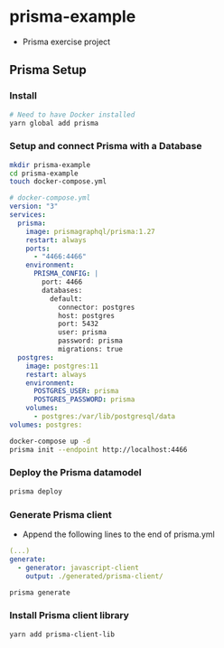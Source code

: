 # prisma-example

- Prisma exercise project

## Prisma Setup

### Install

```bash
# Need to have Docker installed
yarn global add prisma
```

### Setup and connect Prisma with a Database

```bash
mkdir prisma-example
cd prisma-example
touch docker-compose.yml
```

```yml
# docker-compose.yml
version: "3"
services:
  prisma:
    image: prismagraphql/prisma:1.27
    restart: always
    ports:
      - "4466:4466"
    environment:
      PRISMA_CONFIG: |
        port: 4466
        databases:
          default:
            connector: postgres
            host: postgres
            port: 5432
            user: prisma
            password: prisma
            migrations: true
  postgres:
    image: postgres:11
    restart: always
    environment:
      POSTGRES_USER: prisma
      POSTGRES_PASSWORD: prisma
    volumes:
      - postgres:/var/lib/postgresql/data
volumes: postgres:
```

```bash
docker-compose up -d
prisma init --endpoint http://localhost:4466
```

### Deploy the Prisma datamodel

```bash
prisma deploy
```

### Generate Prisma client

- Append the following lines to the end of prisma.yml

```yml
(...)
generate:
  - generator: javascript-client
    output: ./generated/prisma-client/
```

```bash
prisma generate
```

### Install Prisma client library

```bash
yarn add prisma-client-lib
```
